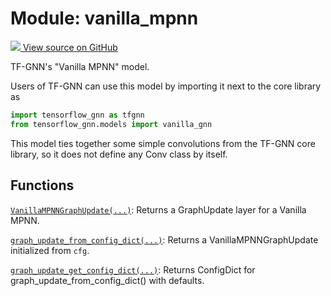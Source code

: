 # Module: vanilla_mpnn

<!-- Insert buttons and diff -->

<a target="_blank" href="https://github.com/tensorflow/gnn/tree/master/tensorflow_gnn/models/vanilla_mpnn/__init__.py">
<img src="https://www.tensorflow.org/images/GitHub-Mark-32px.png" /> View source
on GitHub </a>

TF-GNN's "Vanilla MPNN" model.

Users of TF-GNN can use this model by importing it next to the core library as

```python
import tensorflow_gnn as tfgnn
from tensorflow_gnn.models import vanilla_gnn
```

This model ties together some simple convolutions from the TF-GNN core library,
so it does not define any Conv class by itself.

## Functions

[`VanillaMPNNGraphUpdate(...)`](./vanilla_mpnn/VanillaMPNNGraphUpdate.md):
Returns a GraphUpdate layer for a Vanilla MPNN.

[`graph_update_from_config_dict(...)`](./vanilla_mpnn/graph_update_from_config_dict.md):
Returns a VanillaMPNNGraphUpdate initialized from `cfg`.

[`graph_update_get_config_dict(...)`](./vanilla_mpnn/graph_update_get_config_dict.md):
Returns ConfigDict for graph_update_from_config_dict() with defaults.
